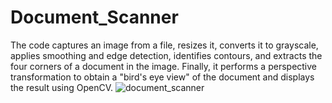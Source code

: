 # Document_Scanner
The code captures an image from a file, resizes it, converts it to grayscale, applies smoothing and edge detection, identifies contours, and extracts the four corners of a document in the image. Finally, it performs a perspective transformation to obtain a "bird's eye view" of the document and displays the result using OpenCV.
![document_scanner](https://github.com/abintissac/Document_Scanner/assets/124773410/a595061b-58b2-4dcb-9a6b-503fd4d6a9c2)
